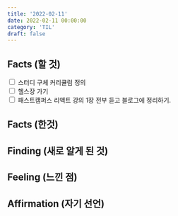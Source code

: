 ```yaml
---
title: '2022-02-11'
date: 2022-02-11 00:00:00
category: 'TIL'
draft: false
---
```


## Facts (할 것)

<input type=checkbox /> 스터디 구체 커리큘럼 정의 <br />
<input type=checkbox /> 헬스장 가기 <br />
<input type=checkbox /> 패스트캠퍼스 리액트 강의 1장 전부 듣고 블로그에 정리하기. <br />


## Facts (한것)



## Finding (새로 알게 된 것)



## Feeling (느낀 점)



## Affirmation (자기 선언)

